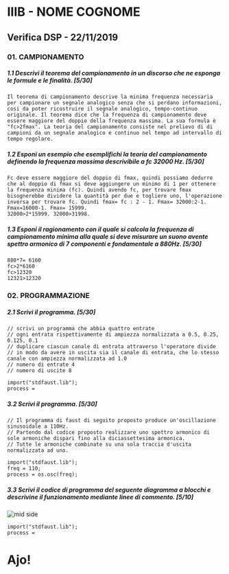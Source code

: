 # IIIB - NOME COGNOME

## Verifica DSP - 22/11/2019

### 01. CAMPIONAMENTO

##### 1.1 Descrivi il teorema del campionamento in un discorso che ne esponga le formule e le finalità. [5/30]

```
Il teorema di campionamento descrive la minima frequenza necessaria per campionare un segnale analogico senza che si perdano informazioni, cosi da poter ricostruire il segnale analogico, tempo-continuo originale. Il teorema dice che la frequenza di campionamento deve essere maggiore del doppio della frequenza massima. La sua formula è "fc>2fmax". La teoria del campionamento consiste nel prelievo di di campioni da un segnale analogico e continuo nel tempo ad intervallo di tempo regolare. 
```

##### 1.2 Esponi un esempio che esemplifichi la teoria del campionamento definendo la frequenza massima descrivibile a _fc 32000 Hz_. [5/30]

```
Fc deve essere maggiore del doppio di fmax, quindi possiamo dedurre che al doppio di fmax si deve aggiungere un minimo di 1 per ottenere la frequenza minima (fc). Quindi avendo fc, per trovare fmax bisognerebbe dividere la quantità per due e togliere uno, l'operazione inversa per trovare fc. Quindi fmax= fc : 2 - 1. Fmax= 32000:2-1. Fmax=16000-1. Fmax= 15999. 
32000>2*15999. 32000>31998. 

```

##### 1.3 Esponi il ragionamento con il quale si calcola la frequenza di campionamento minima alla quale si deve misurare un suono avente spettro armonico di 7 componenti e fondamentale a _880Hz_. [5/30]

```
880*7= 6160
fc>2*6160 
fc>12320
12321>12320
```

### 02. PROGRAMMAZIONE

##### 2.1 Scrivi il programma. [5/30]

```
// scrivi un programma che abbia quattro entrate
// ogni entrata rispettivamente di ampiezza normalizzata a 0.5, 0.25, 0.125, 0.1
// duplicare ciascun canale di entrata attraverso l'operatore divide
// in modo da avere in uscita sia il canale di entrata, che lo stesso canale con ampiezza normalizzata ad 1.0
// numero di entrate 4
// numero di uscite 8

import("stdfaust.lib");
process =
```

##### 3.2 Scrivi il programma. [5/30]

```
// Il programma di faust di seguito proposto produce un'oscillazione sinusoidale a 110Hz.
// Partendo dal codice proposto realizzare uno spettro armonico di sole armoniche dispari fino alla diciassettesima armonica.
// Tutte le armoniche combinate su una sola traccia d'uscita normalizzata ad uno.

import("stdfaust.lib");
freq = 110;
process = os.osc(freq);
```

##### 3.3 Scrivi il codice di programma del seguente diagramma a blocchi e descrivine il funzionamento mediante linee di commento. [5/10]

![mid side](https://github.com/LSSN/2019-11-22-3B-DSP/blob/master/process.svg)

```
import("stdfaust.lib");
process =
```

# Ajo!
